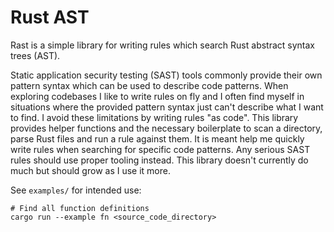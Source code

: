 # Rust AST

Rast is a simple library for writing rules which search Rust abstract syntax trees (AST).

Static application security testing (SAST) tools commonly provide their own pattern syntax which can
be used to describe code patterns. When exploring codebases I like to write rules on fly and I often
find myself in situations where the provided pattern syntax just can't describe what I want to find.
I avoid these limitations by writing rules "as code". This library provides helper functions and the
necessary boilerplate to scan a directory, parse Rust files and run a rule against them. It is meant
help me quickly write rules when searching for specific code patterns. Any serious SAST rules should
use proper tooling instead. This library doesn't currently do much but should grow as I use it more.

See `examples/` for intended use:
```
# Find all function definitions
cargo run --example fn <source_code_directory>
```
